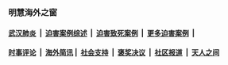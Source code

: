 
### 明慧海外之窗

####  [武汉肺炎](indexes/365.md?t=06210501) &nbsp;|&nbsp;  [迫害案例综述](indexes/328.md?t=06210501) &nbsp;|&nbsp; [迫害致死案例](indexes/277.md?t=06210501)  &nbsp;|&nbsp; [更多迫害案例](indexes/81.md?t=06210501)  &nbsp;|&nbsp; 
####  [时事评论](indexes/19.md?t=06210501) &nbsp;|&nbsp; [海外简讯](indexes/245.md?t=06210501)&nbsp;|&nbsp;  [社会支持](indexes/140.md?t=06210501) &nbsp;|&nbsp; [褒奖决议](indexes/282.md?t=06210501) &nbsp;|&nbsp; [社区报道](indexes/91.md?t=06210501)  &nbsp;|&nbsp; [天人之间](indexes/78.md?t=06210501) 

